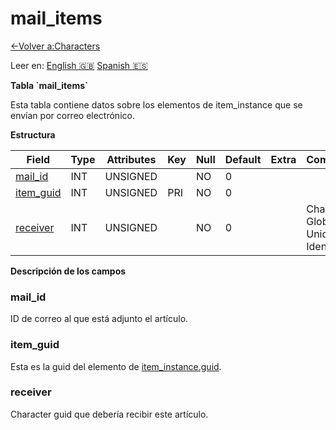 ﻿# mail\_items

[<-Volver a:Characters](database-character)

Leer en: [English :gb:](../mail_items) [Spanish :es:](mail_items)

**Tabla \`mail\_items\`**

Esta tabla contiene datos sobre los elementos de item\_instance que se envían por correo electrónico.

**Estructura**

| Field          | Type | Attributes | Key | Null | Default | Extra | Comment                            |
| -------------- | ---- | ---------- | --- | ---- | ------- | ----- | ---------------------------------- |
| [mail_id][1]   | INT  | UNSIGNED   |     | NO   | 0       |       |                                    |
| [item_guid][2] | INT  | UNSIGNED   | PRI | NO   | 0       |       |                                    |
| [receiver][3]  | INT  | UNSIGNED   |     | NO   | 0       |       | Character Global Unique Identifier |

[1]: #mailid
[2]: #itemguid
[3]: #receiver

**Descripción de los campos**

### mail\_id

ID de correo al que está adjunto el artículo.

### item\_guid

Esta es la guid del elemento de [item\_instance.guid](item_instance#guid).

### receiver

Character guid que debería recibir este artículo.
